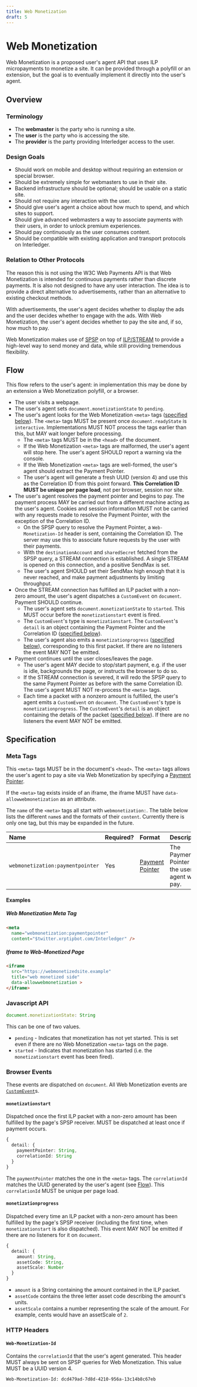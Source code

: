 ```yaml
---
title: Web Monetization
draft: 5
---
```


# Web Monetization

Web Monetization is a proposed user's agent API that uses ILP micropayments to monetize a site. It can be provided through a polyfill or an extension, but the goal is to eventually implement it directly into the user's agent.

## Overview

### Terminology

- The **webmaster** is the party who is running a site.
- The **user** is the party who is accessing the site.
- The **provider** is the party providing Interledger access to the user.

### Design Goals

- Should work on mobile and desktop without requiring an extension or special browser.
- Should be extremely simple for webmasters to use in their site.
- Backend infrastructure should be optional; should be usable on a static site.
- Should not require any interaction with the user.
- Should give user's agent a choice about how much to spend, and which sites to support.
- Should give advanced webmasters a way to associate payments with their users, in order to unlock premium experiences.
- Should pay continuously as the user consumes content.
- Should be compatible with existing application and transport protocols on Interledger.

### Relation to Other Protocols

The reason this is not using the W3C Web Payments API is that Web Monetization is intended for continuous payments rather than discrete payments. It is also not designed to have any user interaction. The idea is to provide a direct alternative to advertisements, rather than an alternative to existing checkout methods.

With advertisements, the user's agent decides whether to display the ads and the user decides whether to engage with the ads. With Web Monetization, the user's agent decides whether to pay the site and, if so, how much to pay.

Web Monetization makes use of [SPSP](../0009-simple-payment-setup-protocol/0009-simple-payment-setup-protocol.md) on top of [ILP/STREAM](../0029-stream/0029-stream.md) to provide a high-level way to send money and data, while still providing tremendous flexibility.

## Flow

This flow refers to the user's agent: in implementation this may be done by an extension a Web Monetization polyfill, or a browser.

- The user visits a webpage.
- The user's agent sets `document.monetizationState` to `pending`.
- The user's agent looks for the Web Monetization `<meta>` tags ([specified below](#meta-tags)). The `<meta>` tags MUST be present once `document.readyState` is `interactive`. Implementations MUST NOT process the tags earlier than this, but MAY wait longer before processing.
  - The `<meta>` tags MUST be in the `<head>` of the document.
  - If the Web Monetization `<meta>` tags are malformed, the user's agent will stop here. The user's agent SHOULD report a warning via the console.
  - If the Web Monetization `<meta>` tags are well-formed, the user's agent should extract the Payment Pointer.
  - The user's agent will generate a fresh UUID (version 4) and use this as the Correlation ID from this point forward. **This Correlation ID MUST be unique per page load**, not per browser, session nor site.
- The user's agent resolves the payment pointer and begins to pay. The payment process MAY be carried out from a different machine acting as the user's agent. Cookies and session information MUST not be carried with any requests made to resolve the Payment Pointer, with the exception of the Correlation ID.
  - On the SPSP query to resolve the Payment Pointer, a `Web-Monetization-Id` header is sent, containing the Correlation ID. The server may use this to associate future requests by the user with their payments.
  - With the `destinationAccount` and `sharedSecret` fetched from the SPSP query, a STREAM connection is established. A single STREAM is opened on this connection, and a positive SendMax is set.
  - The user's agent SHOULD set their SendMax high enough that it is never reached, and make payment adjustments by limiting throughput.
- Once the STREAM connection has fulfilled an ILP packet with a non-zero amount, the user's agent dispatches a `CustomEvent` on `document`. Payment SHOULD continue.
  - The user's agent sets `document.monetizationState` to `started`. This MUST occur before the `monetizationstart` event is fired.
  - The `CustomEvent`'s type is `monetizationstart`. The `CustomEvent`'s `detail` is an object containing the Payment Pointer and the Correlation ID ([specified below](#monetizationstart)).
  - The user's agent also emits a `monetizationprogress` ([specified below](#monetizationprogress)), corresponding to this first packet. If there are no listeners the event MAY NOT be emitted.
- Payment continues until the user closes/leaves the page.
  - The user's agent MAY decide to stop/start payment, e.g. if the user is idle, backgrounds the page, or instructs the browser to do so.
  - If the STREAM connection is severed, it will redo the SPSP query to the same Payment Pointer as before with the same Correlation ID. The user's agent MUST NOT re-process the `<meta>` tags.
  - Each time a packet with a nonzero amount is fulfilled, the user's agent emits a `CustomEvent` on `document`. The `CustomEvent`'s type is `monetizationprogress`. The `CustomEvent`'s `detail` is an object containing the details of the packet ([specified below](#monetizationprogress)). If there are no listeners the event MAY NOT be emitted.

## Specification

### Meta Tags

This `<meta>` tags MUST be in the document's `<head>`. The `<meta>` tags allows the user's agent to pay a site via Web Monetization by specifying a [Payment Pointer](../0026-payment-pointers/0026-payment-pointers.md).

If the `<meta>` tag exists inside of an iframe, the iframe MUST have `data-allowwebmonetization` as an attribute.

The `name` of the `<meta>` tags all start with `webmonetization:`. The table below lists the different `name`s and the formats of their `content`. Currently there is only one tag, but this may be expanded in the future.

| Name | Required? | Format | Description |
|:--|:--|:--|:--|
| `webmonetization:paymentpointer` | Yes | [Payment Pointer](../0026-payment-pointers/0026-payment-pointers.md) | The Payment Pointer that the user's agent will pay. |

#### Examples

##### Web Monetization Meta Tag

```html
<meta
  name="webmonetization:paymentpointer"
  content="$twitter.xrptipbot.com/Interledger" />
```

##### Iframe to Web-Monetized Page

```html
<iframe
  src="https://webmonetizedsite.example"
  title="web monetized side"
  data-allowwebmonetization >
</iframe>
```

### Javascript API

```ts
document.monetizationState: String
```

This can be one of two values.

- `pending` - Indicates that monetization has not yet started. This is set even if there are no Web Monetization `<meta>` tags on the page.
- `started` - Indicates that monetization has started (i.e. the `monetizationstart` event has been fired).

### Browser Events

These events are dispatched on `document`. All Web Monetization events are [`CustomEvent`](https://developer.mozilla.org/en-US/docs/Web/API/CustomEvent)s.

#### `monetizationstart`

Dispatched once the first ILP packet with a non-zero amount has been fulfilled by the page's SPSP receiver. MUST be dispatched at least once if payment occurs.

```ts
{
  detail: {
    paymentPointer: String,
    correlationId: String
  }
}
```

The `paymentPointer` matches the one in the `<meta>` tags. The `correlationId` matches the UUID generated by the user's agent (see [Flow](#flow)). This `correlationId` MUST be unique per page load.

#### `monetizationprogress`

Dispatched every time an ILP packet with a non-zero amount has been fulfilled by the page's SPSP receiver (including the first time, when `monetizationstart` is also dispatched). This event MAY NOT be emitted if there are no listeners for it on `document`.

```ts
{
  detail: {
    amount: String,
    assetCode: String,
    assetScale: Number
  }
}
```

- `amount` is a String containing the amount contained in the ILP packet.
- `assetCode` contains the three letter asset code describing the amount's units.
- `assetScale` contains a number representing the scale of the amount. For example, cents would have an assetScale of `2`.

### HTTP Headers

#### `Web-Monetization-Id`

Contains the `correlationId` that the user's agent generated. This header MUST always be sent on SPSP queries for Web Monetization. This value MUST be a UUID version 4.

```http
Web-Monetization-Id: dcd479ad-7d8d-4210-956a-13c14b8c67eb
```
